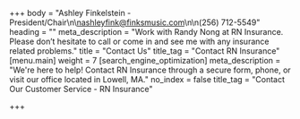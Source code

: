 +++
body = "Ashley Finkelstein - President/Chair\n\nashleyfink@finksmusic.com\n\n(256) 712-5549"
heading = ""
meta_description = "Work with Randy Nong at RN Insurance. Please don’t hesitate to call or come in and see me with any insurance related problems."
title = "Contact Us"
title_tag = "Contact RN Insurance"
[menu.main]
weight = 7
[search_engine_optimization]
meta_description = "We're here to help! Contact RN Insurance through a secure form, phone, or visit our office located in Lowell, MA."
no_index = false
title_tag = "Contact Our Customer Service - RN Insurance"

+++
